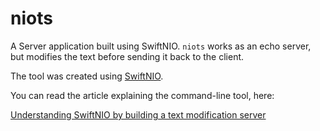 # niots

A Server application built using SwiftNIO. `niots` works as an echo server, but modifies the text before sending it back to the client.

The tool was created using [SwiftNIO](https://github.com/apple/swift-nio).

You can read the article explaining the command-line tool, here:

[Understanding SwiftNIO by building a text modification server](https://rderik.com/blog/2020-08-20-understanding-swiftnio-by-building-a-text-modification-server)
